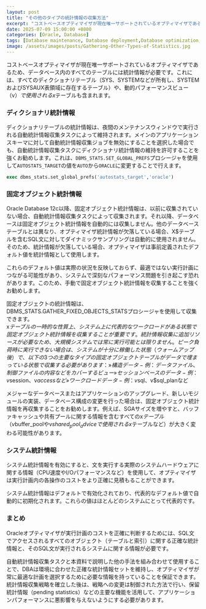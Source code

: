 ```yaml
---
layout: post
title: "その他のタイプの統計情報の収集方法"
excerpt: "コストベースオプティマイザが現在唯一サポートされているオプティマイザであるため、データベース内のすべてのテーブルには統計情報が必要です。これには、すべてのディクショナリテーブル（SYS、SYSTEMなどが所有し、SYSTEMおよびSYSAUX表領域に存在するテーブル）や、動的パフォーマンスビュー（v$）で使用されるx$テーブルも含まれます。"
date: 2025-07-09 15:00:00 +0800
categories: [Oracle, Database]
tags: [Database maintenance, Database deployment,Database optimization, oracle]
image: /assets/images/posts/Gathering-Other-Types-of-Statistics.jpg
---
```


コストベースオプティマイザが現在唯一サポートされているオプティマイザであるため、データベース内のすべてのテーブルには統計情報が必要です。これには、すべてのディクショナリテーブル（SYS、SYSTEMなどが所有し、SYSTEMおよびSYSAUX表領域に存在するテーブル）や、動的パフォーマンスビュー（v$）で使用されるx$テーブルも含まれます。

### ディクショナリ統計情報  
ディクショナリテーブルの統計情報は、夜間のメンテナンスウィンドウで実行される自動統計情報収集タスクによって維持されます。メインのアプリケーションスキーマに対して自動統計情報収集ジョブを無効にすることを選択した場合でも、自動統計情報収集タスクにディクショナリ統計情報の維持を許可することを強くお勧めします。これは、`DBMS_STATS.SET_GLOBAL_PREFS`プロシージャを使用して`AUTOSTATS_TARGET`の値を`AUTO`から`ORACLE`に変更することで行えます。  
```sql
exec dbms_stats.set_global_prefs('autostats_target','oracle')
```

### 固定オブジェクト統計情報  
Oracle Database 12c以降、固定オブジェクト統計情報は、以前に収集されていない場合、自動統計情報収集タスクによって収集されます。それ以降、データベースは固定オブジェクト統計情報を自動的には収集しません。他のデータベーステーブルとは異なり、オプティマイザ統計情報が欠落している場合、X$テーブルを含むSQL文に対してダイナミックサンプリングは自動的に使用されません。そのため、統計情報が欠落している場合、オプティマイザは事前定義されたデフォルト値を統計情報として使用します。  

これらのデフォルト値は実際の状況を反映しておらず、最適ではない実行計画につながる可能性があり、システムで深刻なパフォーマンス問題を引き起こす恐れがあります。このため、手動で固定オブジェクト統計情報を収集することを強くお勧めします。  

固定オブジェクトの統計情報は、DBMS_STATS.GATHER_FIXED_OBJECTS_STATSプロシージャを使用して収集できます。  
x$テーブルの一時的な性質上、システム上に代表的なワークロードがある状態で固定オブジェクト統計情報を収集することが重要です。統計情報収集に追加リソースが必要なため、大規模システムでは常に実行可能とは限りません。ピーク負荷時に実行できない場合は、システムが十分に稼働した状態（ウォームアップ後）で、以下の3つの主要なタイプの固定オブジェクトテーブルがデータで埋まっている状態で収集する必要があります：  
» 構造データ - 例：データファイル、制御ファイルの内容などをカバーするビュー  
» セッションベースのデータ - 例：v$session、v$accessなど  
» ワークロードデータ - 例：v$sql、v$sql_planなど  

メジャーなデータベースまたはアプリケーションのアップグレード、新しいモジュールの実装、データベース構成の変更を行った場合は、固定オブジェクト統計情報を再収集することをお勧めします。例えば、SGAサイズを増やすと、バッファキャッシュや共有プールに関する情報を含むすべてのx$テーブル（v$buffer_poolやv$shared_pool_adviceで使用されるx$テーブルなど）が大きく変わる可能性があります。

### システム統計情報  
システム統計情報を有効にすると、文を実行する実際のシステムハードウェアに関する情報（CPU速度やI/Oパフォーマンスなど）を使用して、オプティマイザは実行計画内の各操作のコストをより正確に見積もることができます。  

システム統計情報はデフォルトで有効化されており、代表的なデフォルト値で自動的に初期化されます。これらの値はほとんどのシステムにとって代表的です。  

### まとめ
Oracleオプティマイザが実行計画のコストを正確に判断するためには、SQL文でアクセスされるすべてのオブジェクト（テーブルと索引）に関する正確な統計情報と、そのSQL文が実行されるシステムに関する情報が必要です。  

自動統計情報収集タスクと本資料で説明した他の手法を組み合わせて使用することで、DBAは環境に合わせた正確な統計情報セットを維持し、オプティマイザが常に最適な計画を選択するために必要な情報を持っていることを保証できます。統計情報収集戦略を確立した後は、戦略への変更は制御された方法で行い、保留統計情報（pending statistics）などの主要な機能を活用して、アプリケーションパフォーマンスに悪影響を与えないようにする必要があります。  
